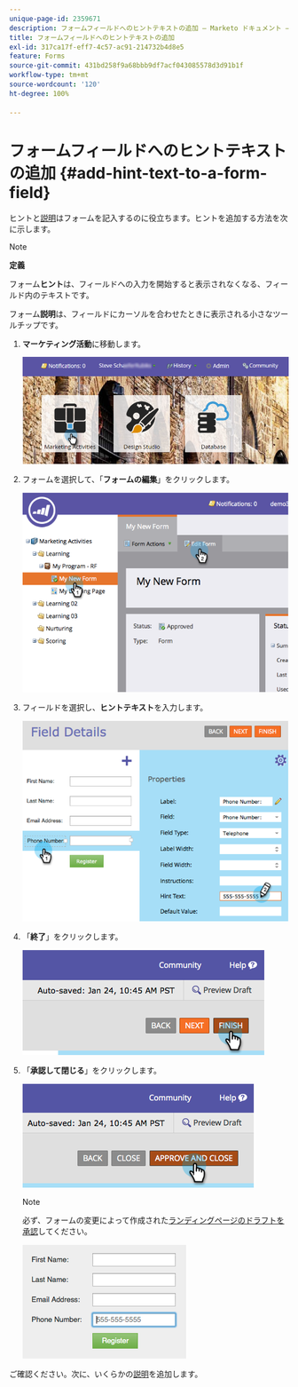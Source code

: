 ```yaml
---
unique-page-id: 2359671
description: フォームフィールドへのヒントテキストの追加 — Marketo ドキュメント — 製品ドキュメント
title: フォームフィールドへのヒントテキストの追加
exl-id: 317ca17f-eff7-4c57-ac91-214732b4d8e5
feature: Forms
source-git-commit: 431bd258f9a68bbb9df7acf043085578d3d91b1f
workflow-type: tm+mt
source-wordcount: '120'
ht-degree: 100%

---
```


# フォームフィールドへのヒントテキストの追加 {#add-hint-text-to-a-form-field}

ヒントと[説明](/help/marketo/product-docs/demand-generation/forms/form-fields/add-tooltip-instructions-to-a-form-field.md)はフォームを記入するのに役立ちます。ヒントを追加する方法を次に示します。

>[!NOTE]
>
>**定義**
>
>フォーム&#x200B;**ヒント**&#x200B;は、フィールドへの入力を開始すると表示されなくなる、フィールド内のテキストです。
>
>フォーム&#x200B;**説明**&#x200B;は、フィールドにカーソルを合わせたときに表示される小さなツールチップです。

1. **マーケティング活動**&#x200B;に移動します。

   ![](assets/login-marketing-activities-5.png)

1. フォームを選択して、「**フォームの編集**」をクリックします。

   ![](assets/image2014-9-15-13-3a54-3a6.png)

1. フィールドを選択し、**ヒントテキスト**&#x200B;を入力します。

   ![](assets/image2014-9-15-13-3a53-3a58.png)

1. 「**終了**」をクリックします。

   ![](assets/image2014-9-15-13-3a53-3a36.png)

1. 「**承認して閉じる**」をクリックします。

   ![](assets/image2014-9-15-13-3a53-3a29.png)

   >[!NOTE]
   >
   >必ず、フォームの変更によって作成された[ランディングページのドラフトを承認](/help/marketo/product-docs/demand-generation/landing-pages/understanding-landing-pages/approve-unapprove-or-delete-a-landing-page.md)してください。

   ![](assets/image2014-9-15-13-3a53-3a23.png)

ご確認ください。次に、いくらかの[説明](add-tooltip-instructions-to-a-form-field.md)を追加します。
